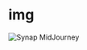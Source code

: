 # img
![Synap MidJourney](https://user-images.githubusercontent.com/83765858/233363088-a91da759-5143-4ae6-adc1-83695ebc71c4.png)
